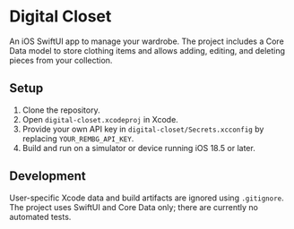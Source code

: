 # Digital Closet

An iOS SwiftUI app to manage your wardrobe. The project includes a Core Data model to store clothing items and allows adding, editing, and deleting pieces from your collection.

## Setup
1. Clone the repository.
2. Open `digital-closet.xcodeproj` in Xcode.
3. Provide your own API key in `digital-closet/Secrets.xcconfig` by replacing `YOUR_REMBG_API_KEY`.
4. Build and run on a simulator or device running iOS 18.5 or later.

## Development
User-specific Xcode data and build artifacts are ignored using `.gitignore`. The project uses SwiftUI and Core Data only; there are currently no automated tests.
